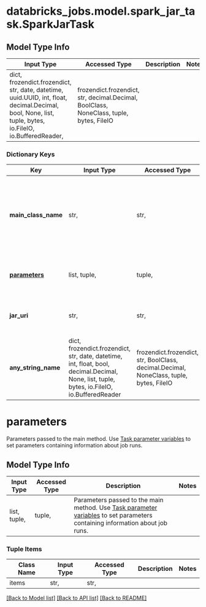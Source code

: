 # databricks_jobs.model.spark_jar_task.SparkJarTask

## Model Type Info
Input Type | Accessed Type | Description | Notes
------------ | ------------- | ------------- | -------------
dict, frozendict.frozendict, str, date, datetime, uuid.UUID, int, float, decimal.Decimal, bool, None, list, tuple, bytes, io.FileIO, io.BufferedReader,  | frozendict.frozendict, str, decimal.Decimal, BoolClass, NoneClass, tuple, bytes, FileIO |  | 

### Dictionary Keys
Key | Input Type | Accessed Type | Description | Notes
------------ | ------------- | ------------- | ------------- | -------------
**main_class_name** | str,  | str,  | The full name of the class containing the main method to be executed. This class must be contained in a JAR provided as a library.  The code must use &#x60;SparkContext.getOrCreate&#x60; to obtain a Spark context; otherwise, runs of the job fail. | [optional] 
**[parameters](#parameters)** | list, tuple,  | tuple,  | Parameters passed to the main method.  Use [Task parameter variables](https://docs.microsoft.com/azure/databricks/jobs#parameter-variables) to set parameters containing information about job runs. | [optional] 
**jar_uri** | str,  | str,  | Deprecated since 04/2016\\. Provide a &#x60;jar&#x60; through the &#x60;libraries&#x60; field instead. For an example, see [Create](https://docs.microsoft.com/azure/databricks/dev-tools/api/latest/jobs#operation/JobsCreate). | [optional] 
**any_string_name** | dict, frozendict.frozendict, str, date, datetime, int, float, bool, decimal.Decimal, None, list, tuple, bytes, io.FileIO, io.BufferedReader | frozendict.frozendict, str, BoolClass, decimal.Decimal, NoneClass, tuple, bytes, FileIO | any string name can be used but the value must be the correct type | [optional]

# parameters

Parameters passed to the main method.  Use [Task parameter variables](https://docs.microsoft.com/azure/databricks/jobs#parameter-variables) to set parameters containing information about job runs.

## Model Type Info
Input Type | Accessed Type | Description | Notes
------------ | ------------- | ------------- | -------------
list, tuple,  | tuple,  | Parameters passed to the main method.  Use [Task parameter variables](https://docs.microsoft.com/azure/databricks/jobs#parameter-variables) to set parameters containing information about job runs. | 

### Tuple Items
Class Name | Input Type | Accessed Type | Description | Notes
------------- | ------------- | ------------- | ------------- | -------------
items | str,  | str,  |  | 

[[Back to Model list]](../../README.md#documentation-for-models) [[Back to API list]](../../README.md#documentation-for-api-endpoints) [[Back to README]](../../README.md)

